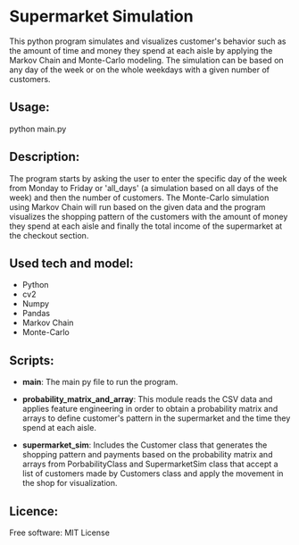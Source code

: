 # Supermarket Simulation

This python program simulates and visualizes customer's behavior such as the amount of time and money they spend at each aisle by applying the Markov Chain and Monte-Carlo modeling. The simulation can be based on any day of the week or on the whole weekdays with a given number of customers.

## Usage:
python main.py

## Description:
The program starts by asking the user to enter the specific day of the week from Monday to Friday or 'all_days' (a simulation based on all days of the week) and then the number of customers. The Monte-Carlo simulation using Markov Chain will run based on the given data and the program visualizes the shopping pattern of the customers with the amount of money they spend at each aisle and finally the total income of the supermarket at the checkout section.

## Used tech and model:
 - Python
 - cv2
 - Numpy
 - Pandas
 - Markov Chain
 - Monte-Carlo

## Scripts:
- **main**: The main py file to run the program. 

- **probability_matrix_and_array**: This module reads the CSV data and applies feature engineering in order to obtain
a probability matrix and arrays to define customer's pattern in the supermarket and the time they spend at each aisle. 

- **supermarket_sim**: Includes the Customer class that generates the shopping pattern and payments based on the probability matrix and arrays from PorbabilityClass and SupermarketSim class that accept a list of customers made by Customers class and apply the movement in the shop for visualization.

## Licence:

Free software: MIT License
